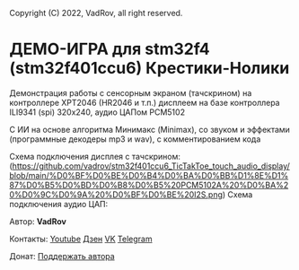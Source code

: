 Copyright (C) 2022, VadRov, all right reserved.

# ДЕМО-ИГРА для stm32f4 (stm32f401ccu6) Крестики-Нолики

Демонстрация работы с сенсорным экраном (тачскрином) на контроллере XPT2046 (HR2046 и т.п.)
дисплеем на базе контроллера ILI9341 (spi) 320х240, аудио ЦАПом PCM5102
  
С ИИ на основе алгоритма Минимакс (Minimax), cо звуком и эффектами (программные декодеры mp3 и wav), c комментированием кода

Схема подключения дисплея с тачскрином:
(https://github.com/vadrov/stm32f401ccu6_TicTakToe_touch_audio_display/blob/main/%D0%BF%D0%BE%D0%B4%D0%BA%D0%BB%D1%8E%D1%87%D0%B5%D0%BD%D0%B8%D0%B5%20PCM5102A%20%D0%BA%20%D0%9C%D0%9A%20%D0%BF%D0%BE%20I2S.png)
Схема подключения аудио ЦАП:

Автор: **VadRov**

Контакты: [Youtube](https://www.youtube.com/c/VadRov) [Дзен](https://zen.yandex.ru/vadrov) [VK](https://vk.com/vadrov) [Telegram](https://t.me/vadrov_channel)

Донат: [Поддержать автора](https://yoomoney.ru/to/4100117522443917)
